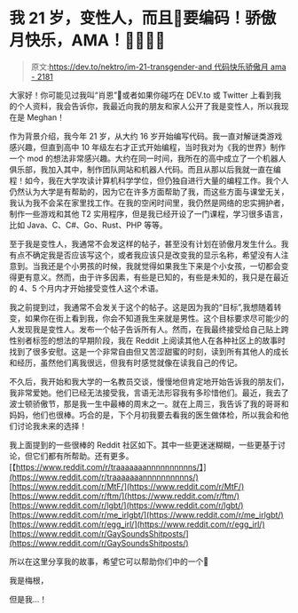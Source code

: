 # 我 21 岁，变性人，而且💜要编码！骄傲月快乐，AMA！🏳️‍🌈🏳️‍🌈

> 原文:[https://dev.to/nektro/im-21-transgender-and 代码快乐骄傲月 ama - 2181](https://dev.to/nektro/im-21-transgender-and--to-code-happy-pride-month-ama--2181)

大家好！你可能见过我叫“肖恩”🎩或者如果你碰巧在 DEV.to 或 Twitter 上看到我的个人资料，我会告诉你，我最近向我的朋友和家人公开了我是变性人，所以我现在是 Meghan！

作为背景介绍，我今年 21 岁，从大约 16 岁开始编写代码。我一直对解谜类游戏感兴趣，但直到高中 10 年级左右才正式开始编程，当时我对为《我的世界》制作一个 mod 的想法非常感兴趣。大约在同一时间，我所在的高中成立了一个机器人俱乐部，我加入其中，制作团队网站和机器人代码。而且从那以后我就一直在编程！如今，我在大学攻读计算机科学学位，但仍独自进行大量的编程工作。我个人仍然认为大学是有帮助的，因为它在许多方面帮助了我，而这些方面与课堂无关，我认为我不会呆在家里找工作。在我的空闲时间里，我仍然是网络的忠实拥护者，制作一些游戏和其他 T2 实用程序，但是我已经开设了一门课程，学习很多语言，比如 Java、C、C#、Go、Rust、PHP 等等。

至于我是变性人，我通常不会发这样的帖子，甚至没有计划在骄傲月发生什么。我有点不确定我是否应该写这个，或者我应该只是改变我的显示名称，希望没有人注意到。当我还是个小男孩的时候，我就觉得如果我生下来是个小女孩，一切都会变得更有意义。然而，由于许多因素，有些是已知的，有些是未知的，我只是在最近的 4、5 个月内才开始接受变性人这个术语。

我之前提到过，我通常不会发关于这个的帖子。这是因为我的“目标”,我想随着转变，如果你在街上看到我，你会不知道我生来就是男性。这个目标要求尽可能少的人发现我是变性人。发布一个帖子告诉所有人。然而，在我最终接受给自己贴上跨性别者标签的想法的早期阶段，我在 Reddit 上阅读其他人在各种社区上的故事时找到了很多安慰。这是一个非常自由但又苦涩甜蜜的时刻，读到所有其他人的成长和经历，虽然他们离我很远，但我有时感觉就像在读我自己的传记。

不久后，我开始和我大学的一名教员交谈，慢慢地但肯定地开始告诉我的朋友们，我非常爱她。他们已经无法接受我，言语无法形容我有多珍惜他们。最近，我去了波士顿骄傲节，那是我一生中最棒的周末之一。就在上周三，我告诉了我的哥哥和妈妈，他们也很棒。巧合的是，下个月初我要去看我的医生做体检，所以我会和他们讨论我未来的选择！

我上面提到的一些很棒的 Reddit 社区如下。其中一些更迷迷糊糊，一些更基于讨论，但它们都有所帮助。还有更多。
[【https://www.reddit.com/r/traaaaaaannnnnnnnnns/】](https://www.reddit.com/r/traaaaaaannnnnnnnnns/) [https://www.reddit.com/r/MtF/](https://www.reddit.com/r/MtF/)
[https://www.reddit.com/r/ftm/](https://www.reddit.com/r/ftm/)
[https://www.reddit.com/r/lgbt/](https://www.reddit.com/r/lgbt/)
[https://www.reddit.com/r/me_irlgbt/](https://www.reddit.com/r/me_irlgbt/)
[https://www.reddit.com/r/egg_irl/](https://www.reddit.com/r/egg_irl/)
[https://www.reddit.com/r/GaySoundsShitposts/](https://www.reddit.com/r/GaySoundsShitposts/)

所以在这里分享我的故事，希望它可以帮助你们中的一个💜

我是梅根，

但是我...！